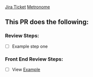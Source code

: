 [Jira Ticket](http://jira.nypl.org/browse/RENO-XXX)
[Metronome](http://themetronome.co/components/XXX/?fresh=true)

**This PR does the following:**
-

### Review Steps:
- [ ] Example step one

### Front End Review Steps:
- [ ] View [Example](http://localhost:3000/)

